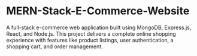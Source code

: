 # MERN-Stack-E-Commerce-Website
A full-stack e-commerce web application built using MongoDB, Express.js, React, and Node.js. This project delivers a complete online shopping experience with features like product listings, user authentication, a shopping cart, and order management.
